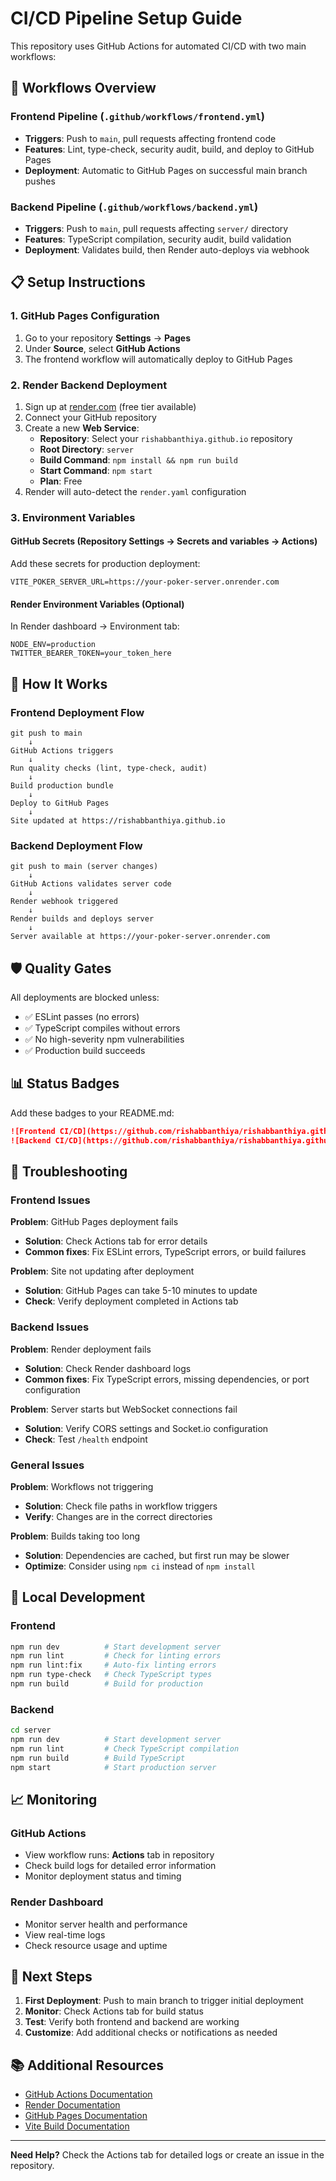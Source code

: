 # CI/CD Pipeline Setup Guide

This repository uses GitHub Actions for automated CI/CD with two main workflows:

## 🚀 Workflows Overview

### Frontend Pipeline (`.github/workflows/frontend.yml`)
- **Triggers**: Push to `main`, pull requests affecting frontend code
- **Features**: Lint, type-check, security audit, build, and deploy to GitHub Pages
- **Deployment**: Automatic to GitHub Pages on successful main branch pushes

### Backend Pipeline (`.github/workflows/backend.yml`)
- **Triggers**: Push to `main`, pull requests affecting `server/` directory
- **Features**: TypeScript compilation, security audit, build validation
- **Deployment**: Validates build, then Render auto-deploys via webhook

## 📋 Setup Instructions

### 1. GitHub Pages Configuration

1. Go to your repository **Settings** → **Pages**
2. Under **Source**, select **GitHub Actions**
3. The frontend workflow will automatically deploy to GitHub Pages

### 2. Render Backend Deployment

1. Sign up at [render.com](https://render.com) (free tier available)
2. Connect your GitHub repository
3. Create a new **Web Service**:
   - **Repository**: Select your `rishabbanthiya.github.io` repository
   - **Root Directory**: `server`
   - **Build Command**: `npm install && npm run build`
   - **Start Command**: `npm start`
   - **Plan**: Free
4. Render will auto-detect the `render.yaml` configuration

### 3. Environment Variables

#### GitHub Secrets (Repository Settings → Secrets and variables → Actions)
Add these secrets for production deployment:

```
VITE_POKER_SERVER_URL=https://your-poker-server.onrender.com
```

#### Render Environment Variables (Optional)
In Render dashboard → Environment tab:
```
NODE_ENV=production
TWITTER_BEARER_TOKEN=your_token_here
```

## 🔄 How It Works

### Frontend Deployment Flow
```
git push to main
    ↓
GitHub Actions triggers
    ↓
Run quality checks (lint, type-check, audit)
    ↓
Build production bundle
    ↓
Deploy to GitHub Pages
    ↓
Site updated at https://rishabbanthiya.github.io
```

### Backend Deployment Flow
```
git push to main (server changes)
    ↓
GitHub Actions validates server code
    ↓
Render webhook triggered
    ↓
Render builds and deploys server
    ↓
Server available at https://your-poker-server.onrender.com
```

## 🛡️ Quality Gates

All deployments are blocked unless:
- ✅ ESLint passes (no errors)
- ✅ TypeScript compiles without errors
- ✅ No high-severity npm vulnerabilities
- ✅ Production build succeeds

## 📊 Status Badges

Add these badges to your README.md:

```markdown
![Frontend CI/CD](https://github.com/rishabbanthiya/rishabbanthiya.github.io/actions/workflows/frontend.yml/badge.svg)
![Backend CI/CD](https://github.com/rishabbanthiya/rishabbanthiya.github.io/actions/workflows/backend.yml/badge.svg)
```

## 🚨 Troubleshooting

### Frontend Issues

**Problem**: GitHub Pages deployment fails
- **Solution**: Check Actions tab for error details
- **Common fixes**: Fix ESLint errors, TypeScript errors, or build failures

**Problem**: Site not updating after deployment
- **Solution**: GitHub Pages can take 5-10 minutes to update
- **Check**: Verify deployment completed in Actions tab

### Backend Issues

**Problem**: Render deployment fails
- **Solution**: Check Render dashboard logs
- **Common fixes**: Fix TypeScript errors, missing dependencies, or port configuration

**Problem**: Server starts but WebSocket connections fail
- **Solution**: Verify CORS settings and Socket.io configuration
- **Check**: Test `/health` endpoint

### General Issues

**Problem**: Workflows not triggering
- **Solution**: Check file paths in workflow triggers
- **Verify**: Changes are in the correct directories

**Problem**: Builds taking too long
- **Solution**: Dependencies are cached, but first run may be slower
- **Optimize**: Consider using `npm ci` instead of `npm install`

## 🔧 Local Development

### Frontend
```bash
npm run dev          # Start development server
npm run lint         # Check for linting errors
npm run lint:fix     # Auto-fix linting errors
npm run type-check   # Check TypeScript types
npm run build        # Build for production
```

### Backend
```bash
cd server
npm run dev          # Start development server
npm run lint         # Check TypeScript compilation
npm run build        # Build TypeScript
npm start            # Start production server
```

## 📈 Monitoring

### GitHub Actions
- View workflow runs: **Actions** tab in repository
- Check build logs for detailed error information
- Monitor deployment status and timing

### Render Dashboard
- Monitor server health and performance
- View real-time logs
- Check resource usage and uptime

## 🎯 Next Steps

1. **First Deployment**: Push to main branch to trigger initial deployment
2. **Monitor**: Check Actions tab for build status
3. **Test**: Verify both frontend and backend are working
4. **Customize**: Add additional checks or notifications as needed

## 📚 Additional Resources

- [GitHub Actions Documentation](https://docs.github.com/en/actions)
- [Render Documentation](https://render.com/docs)
- [GitHub Pages Documentation](https://docs.github.com/en/pages)
- [Vite Build Documentation](https://vitejs.dev/guide/build.html)

---

**Need Help?** Check the Actions tab for detailed logs or create an issue in the repository.
